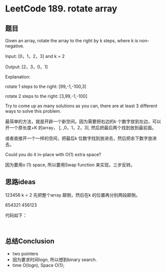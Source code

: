 # LeetCode 189. rotate array


## 题目

Given an array, rotate the array to the right by k steps, where k is non-negative.

Input: [0，1，2，3] and k = 2 

Output: [2，3，0，1] 

Explanation: 

rotate 1 steps to the right: [99,-1,-100,3] 

rotate 2 steps to the right: [3,99,-1,-100]

Try to come up as many solutions as you can, there are at least 3 different ways to solve this problem.

最简单的方法，就是开辟一个新空间。因为需要把右边的k 个数字放到左边，可以开一个原长度+K 的array，
[, ,0，1，2，3], 然后把最后两个找到放到最前面。

或者直接开一个一样的空间，把最后k 位数字找到放进去，然后把余下数字放进去。

Could you do it in-place with O(1) extra space?

因为要用o (1) space, 所以要用Swap function 来实现，三步反转。





## 思路ideas

123456
k = 2
先把整个array 颠倒，然后在k 的位置再分别两段颠倒。

654321
456123

代码如下：

```java



```



## 总结Conclusion

- two pointers
- 因为要求时间logn, 所以想到binary search.
- time O(logn), Space O(1);
